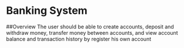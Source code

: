 # Banking System 
##Overview
The user should be able to create accounts, deposit and withdraw money, transfer money between accounts, and view account balance and transaction history by register his own account

